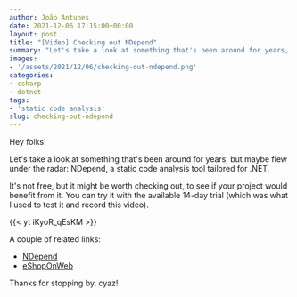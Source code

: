```yaml
---
author: João Antunes
date: 2021-12-06 17:15:00+00:00
layout: post
title: "[Video] Checking out NDepend"
summary: "Let's take a look at something that's been around for years, but maybe flew under the radar: NDepend, a static code analysis tool tailored for .NET."
images:
- '/assets/2021/12/06/checking-out-ndepend.png'
categories:
- csharp
- dotnet
tags:
- 'static code analysis'
slug: checking-out-ndepend
---
```


Hey folks!

Let's take a look at something that's been around for years, but maybe flew under the radar: NDepend, a static code analysis tool tailored for .NET.

It's not free, but it might be worth checking out, to see if your project would benefit from it. You can try it with the available 14-day trial (which was what I used to test it and record this video).

{{< yt iKyoR_qEsKM >}}

A couple of related links:

- [NDepend](https://www.ndepend.com/)
- [eShopOnWeb](https://github.com/dotnet-architecture/eShopOnWeb/)

Thanks for stopping by, cyaz!